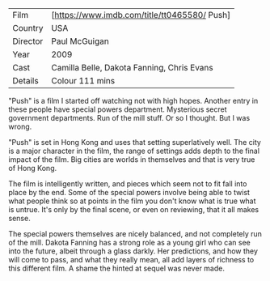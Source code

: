 | | |
|-|-|
Film|[https://www.imdb.com/title/tt0465580/ Push]
Country|USA
Director|Paul McGuigan
Year|2009
Cast|Camilla Belle, Dakota Fanning, Chris Evans
Details|Colour 111 mins

"Push" is a film I started off watching not with high hopes.
Another entry in these people have special powers department.  Mysterious
secret government departments.  Run of the mill stuff.  Or so I thought.
But I was wrong.

"Push" is set in Hong Kong and uses that setting superlatively well.  The
city is a major character in the film, the range of settings adds depth to
the final impact of the film.  Big cities are worlds in themselves and that
is very true of Hong Kong.

The film is intelligently written, and pieces which seem not to fit fall into
place by the end.  Some of the special powers involve being able to twist
what people think so at points in the film you don't know what is true what is
untrue.  It's only by the final scene, or even on reviewing, that it all makes
sense.

The special powers themselves are nicely balanced, and not completely run of
the mill.  Dakota Fanning has a strong role as a young girl who can see into
the future, albeit through a glass darkly.  Her predictions, and how they will
come to pass, and what they really mean, all add layers of richness to this
different film.  A shame the hinted at sequel was never made.
